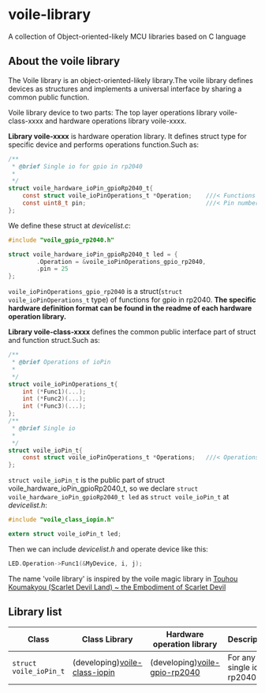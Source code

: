 # voile-library
A collection of Object-oriented-likely MCU libraries based on C language

## About the voile library
The Voile library is an object-oriented-likely library.The voile library defines devices as structures and implements a universal interface by sharing a common public function.

Voile library device to two parts: The top layer operations library voile-class-xxxx and hardware operations library voile-xxxx. 


__Library voile-xxxx__ is hardware operation library. It defines struct type for specific device and performs operations function.Such as: 
```C
/**
 * @brief Single io for gpio in rp2040
 * 
 */
struct voile_hardware_ioPin_gpioRp2040_t{
    const struct voile_ioPinOperations_t *Operation;    ///< Functions of ioPin
    const uint8_t pin;                                  ///< Pin number
};
```
We define these struct at _devicelist.c_:
```C
#include "voile_gpio_rp2040.h"

struct voile_hardware_ioPin_gpioRp2040_t led = {
        .Operation = &voile_ioPinOperations_gpio_rp2040,
        .pin = 25
};
```
```voile_ioPinOperations_gpio_rp2040``` is a struct(```struct voile_ioPinOperations_t``` type) of functions for gpio in rp2040. __The specific hardware definition format can be found in the readme of each hardware operation library.__


__Library voile-class-xxxx__ defines the common public interface part of struct and function struct.Such as:
```C
/**
 * @brief Operations of ioPin
 * 
 */
struct voile_ioPinOperations_t{
    int (*Func1)(...);
    int (*Func2)(...);
    int (*Func3)(...);
};
/**
 * @brief Single io
 * 
 */
struct voile_ioPin_t{
    const struct voile_ioPinOperations_t *Operations;   ///< Operations of ioPin
};
```

```struct voile_ioPin_t``` is the public part of struct voile_hardware_ioPin_gpioRp2040_t, so we declare ```struct voile_hardware_ioPin_gpioRp2040_t led``` as ```struct voile_ioPin_t``` at _devicelist.h_:
```C
#include "voile_class_iopin.h"

extern struct voile_ioPin_t led;
```
Then we can include _devicelist.h_ and operate device like this:

```C
LED.Operation->Func1(&MyDevice, i, j);
```


The name 'voile library' is inspired by the voile magic library in [Touhou Koumakyou (Scarlet Devil Land) ~ the Embodiment of Scarlet Devil](https://en.touhouwiki.net/wiki/Embodiment_of_Scarlet_Devil)


## Library list

|Class|Class Library|Hardware operation library|Description|
| --- | --- | --- | --- |
|```struct voile_ioPin_t```|(developing)[voile-class-iopin](https://github.com/Jimmy39/voile-device-iopin)|(developing)[voile-gpio-rp2040](https://github.com/Jimmy39/voile-gpio-rp2040)|For any single io in rp2040|

